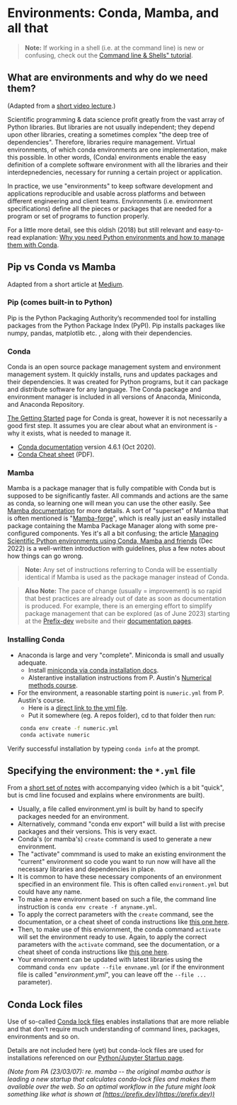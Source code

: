 # Environments: Conda, Mamba, and all that

>**Note:** If working in a shell (i.e. at the command line) is new or confusing, check out the [Command line & Shells" tutorial](tut-commandline.md).

## What are environments and why do we need them?

(Adapted from a [short video lecture](https://vxuni.com/lectures/conda-environments/).)

Scientific programming & data science profit greatly from the vast array of Python libraries. But libraries are not usually independent; they depend upon other libraries, creating a sometimes complex "the deep tree of dependencies". Therefore, libraries require management. Virtual environments, of which conda environments are one implementation, make this possible. In other words, (Conda) environments enable the easy definition of a complete software environment with all the libraries and their interdepnedencies, necessary for running a certain project or application.

In practice, we use "environments" to keep software development and applications reproducible and usable across platforms and between different engineering and client teams. Environments (i.e. environment specifications) define all the pieces or packages that are needed for a program or set of programs to function properly.

For a little more detail, see this oldish (2018) but still relevant and easy-to-read explanation: [Why you need Python environments and how to manage them with Conda](https://protostar.space/why-you-need-python-environments-and-how-to-manage-them-with-conda).

## Pip vs Conda vs Mamba

Adapted from a short article at [Medium](https://medium.com/analytics-vidhya/understand-conda-and-pip-9e5c67da47cc).

### Pip (comes built-in to Python)

Pip is the Python Packaging Authority’s recommended tool for installing packages from the Python Package Index (PyPI). Pip installs packages like numpy, pandas, matplotlib etc. , along with their dependencies.

### Conda

Conda is an open source package management system and environment management system. It quickly installs, runs and updates packages and their dependencies. It was created for Python programs, but it can package and distribute software for any language. The Conda package and environment manager is included in all versions of Anaconda, Miniconda, and Anaconda Repository.

[The Getting Started](https://conda.io/projects/conda/en/latest/user-guide/getting-started.html) page for Conda is great, however it is not necessarily a good first step. It assumes you are clear about what an environment is - why it exists, what is needed to manage it.

* [Conda documentation](https://docs.conda.io/projects/conda/en/4.6.1/index.html) version 4.6.1 (Oct 2020).
* [Conda Cheat sheet](https://docs.conda.io/projects/conda/en/4.6.0/_downloads/52a95608c49671267e40c689e0bc00ca/conda-cheatsheet.pdf) (PDF).

### Mamba

Mamba is a package manager that is fully compatible with Conda but is supposed to be significantly faster. All commands and actions are the same as conda, so learning one will mean you can use the other easily. See [Mamba documentation](https://mamba.readthedocs.io) for more details. A sort of "superset" of Mamba that is often mentioned is "[Mamba-forge](https://github.com/conda-forge/miniforge#mambaforge)", which is really just an easily installed package containing the Mamba Package Manager along with some pre-configured components. Yes it's all a bit confusing; the article [Managing Scientific Python environments using Conda, Mamba and friends](https://focalplane.biologists.com/2022/12/08/managing-scientific-python-environments-using-conda-mamba-and-friends/) (Dec 2022) is a well-written introduction with guidelines, plus a few notes about how things can go wrong.

>**Note:** Any set of instructions referring to Conda will be essentially identical if Mamba is used as the package manager instead of Conda.

>**Also Note:** The pace of change (usually = improvement) is so rapid that best practices are already out of date as soon as documentation is produced. For example, there is an emerging effort to simplify package management that can be explored (as of June 2023) starting at the [Prefix-dev](https://prefix.devp) website and their [documentation pages](https://prefix.devp).

### Installing Conda

* Anaconda is large and very "complete". Miniconda is small and usually adequate. 
  * Install [miniconda via conda installation docs](https://docs.conda.io/projects/conda/en/latest/user-guide/install/index.html).
  * Alsterantive installation instructions from P. Austin's [Numerical methods course](https://phaustin.github.io/numeric/doc_notebooks/course_bootstrap/installing_jupytext.html).
* For the environment, a reasonable starting point is `numeric.yml` from P. Austin's course.
  * Here is a [direct link to the yml file](https://github.com/phaustin/numeric_students/blob/downloads/utils/numeric.yml).
  * Put it somewhere (eg. A repos folder), cd to that folder then run:

```bash
    conda env create -f numeric.yml
    conda activate numeric
```

Verify successful installation by typeing `conda info` at the prompt.

## Specifying the environment: the `*.yml` file

From a [short set of notes](https://vxuni.com/lectures/conda-environments/) with accompanying video (which is a bit "quick", but is cmd line focused and explains where environments are built).

* Usually, a file called environment.yml is built by hand to specify packages needed for an environment.
* Alternatively, command "conda env export" will build a list with precise packages and their versions. This is very exact.
* Conda's (or mamba's) `create` command is used to generate a new environment.
* The "activate" commmand is used to make an existing environment the "current" environment so code you want to run now will have all the necessary libraries and dependencies in place.
* It is common to have these necessary components of an environment specified in an environment file. This is often called `environment.yml` but could have any name.
* To make a new environment based on such a file, the command line instruction is `conda env create -f anyname.yml`.
* To apply the correct parameters with the `create` command, see the documentation, or a cheat sheet of conda instructions like [this one here](https://docs.conda.io/projects/conda/en/4.6.0/_downloads/52a95608c49671267e40c689e0bc00ca/conda-cheatsheet.pdf).
* Then, to make use of this enviornment, the conda command `activate` will set the environment ready to use. Again, to apply the correct parameters with the `activate` command, see the documentation, or a cheat sheet of conda instructions like [this one here](https://docs.conda.io/projects/conda/en/4.6.0/_downloads/52a95608c49671267e40c689e0bc00ca/conda-cheatsheet.pdf).
* Your environment can be updated with latest libraries using the command `conda env update --file envname.yml` (or if the environment file is called "*environment.yml*", you can leave off the `--file ...` parameter).

## Conda Lock files

Use of so-called [Conda lock files](https://pythonspeed.com/articles/conda-dependency-management/) enables installations that are more reliable and that don't require much understanding of command lines, packages, environments and so on.

Details are not included here (yet) but conda-lock files are used for installations referenced on our [Python/Jupyter Startup page](python-startup.md).

*(Note from PA (23/03/07): re. mamba -- the original mamba author is leading  a new startup that calculates conda-lock files and makes them available over the web.  So an optimal workflow in the future might look something like what is shown at [https://prefix.dev](https://prefix.dev))*
